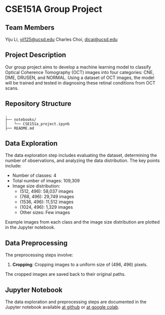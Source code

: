 # CSE151A Group Project

## Team Members
Yiju Li, yil125@ucsd.edu
Charles Choi, dicai@ucsd.edu

## Project Description

Our group project aims to develop a machine learning model to classify Optical Coherence Tomography (OCT) images into four categories: CNE, DME, DRUSEN, and NORMAL. Using a dataset of OCT images, the model will be trained and tested in diagnosing these retinal conditions from OCT scans.

## Repository Structure

```
.
├── notebooks/
│   └── CSE151a_project.ipynb
├── README.md
```

## Data Exploration

The data exploration step includes evaluating the dataset, determining the number of observations, and analyzing the data distribution. The key points include:
- Number of classes: 4
- Total number of images: 109,309
- Image size distribution:
  - (512, 496): 58,037 images
  - (768, 496): 29,749 images
  - (1536, 496): 11,512 images
  - (1024, 496): 1,329 images
  - Other sizes: Few images

Example images from each class and the image size distribution are plotted in the Jupyter notebook.

## Data Preprocessing

The preprocessing steps involve:
1. **Cropping**: Cropping images to a uniform size of (496, 496) pixels.


The cropped images are saved back to their original paths.


## Jupyter Notebook

The data exploration and preprocessing steps are documented in the Jupyter notebook available [at github](notebooks/CSE151a_project.ipynb) or [at google colab](https://colab.research.google.com/drive/1OZNHYLIo4DFiLE5yqVL_Z7UiDEypC-xF?usp=sharing).
